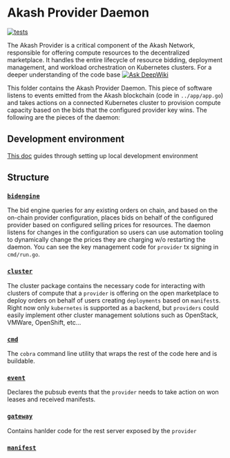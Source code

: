 # Akash Provider Daemon

[![tests](https://github.com/akash-network/provider/actions/workflows/tests.yaml/badge.svg)](https://github.com/akash-network/provider/actions/workflows/tests.yaml)

The Akash Provider is a critical component of the Akash Network, responsible for offering compute resources to the decentralized marketplace. It handles the entire lifecycle of resource bidding, deployment management, and workload orchestration on Kubernetes clusters. For a deeper understanding of the code base [![Ask DeepWiki](https://deepwiki.com/badge.svg)](https://deepwiki.com/akash-network/provider)

This folder contains the Akash Provider Daemon. This piece of software listens to events emitted from the Akash blockchain (code in `../app/app.go`) and takes actions on a connected Kubernetes cluster to provision compute capacity based on the bids that the configured provider key wins. The following are the pieces of the daemon:

## Development environment

[This doc](https://github.com/akash-network/node/blob/master/_docs/development-environment.md) guides through setting up local development environment 

## Structure

### [`bidengine`](./bidengine)

The bid engine queries for any existing orders on chain, and based on the on-chain provider configuration, places bids on behalf of the configured provider based on configured selling prices for resources. The daemon listens for changes in the configuration so users can use automation tooling to dynamically change the prices they are charging w/o restarting the daemon. You can see the key management code for `provider` tx signing in `cmd/run.go`.

### [`cluster`](./cluster)

The cluster package contains the necessary code for interacting with clusters of compute that a `provider` is offering on the open marketplace to deploy orders on behalf of users creating `deployments` based on `manifest`s. Right now only `kubernetes` is supported as a backend, but `providers` could easily implement other cluster management solutions such as OpenStack, VMWare, OpenShift, etc...

### [`cmd`](./cmd)

The `cobra` command line utility that wraps the rest of the code here and is buildable.

### [`event`](./event)

Declares the pubsub events that the `provider` needs to take action on won leases and received manifests.

### [`gateway`](./gateway)

Contains hanlder code for the rest server exposed by the `provider`

### [`manifest`](./manifest)
